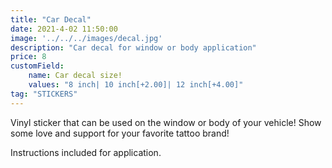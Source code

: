 ```yaml
---
title: "Car Decal"
date: 2021-4-02 11:50:00
image: '../../../images/decal.jpg'
description: "Car decal for window or body application" 
price: 8
customField:
    name: Car decal size!
    values: "8 inch| 10 inch[+2.00]| 12 inch[+4.00]"
tag: "STICKERS"
---
```


Vinyl sticker that can be used on the window or body of your vehicle! Show some love and support for your favorite tattoo brand!

Instructions included for application.